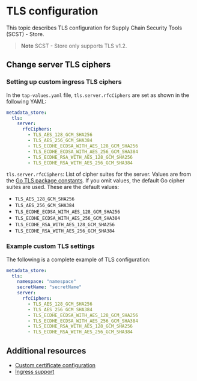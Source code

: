 # TLS configuration

This topic describes TLS configuration for Supply Chain Security Tools (SCST) - Store.

> **Note** SCST - Store only supports TLS v1.2.

## Change server TLS ciphers

### Setting up custom ingress TLS ciphers

In the `tap-values.yaml` file, `tls.server.rfcCiphers` are set as shown in the following YAML:

```yaml
metadata_store:
  tls:
    server:
      rfcCiphers:
        - TLS_AES_128_GCM_SHA256
        - TLS_AES_256_GCM_SHA384
        - TLS_ECDHE_ECDSA_WITH_AES_128_GCM_SHA256
        - TLS_ECDHE_ECDSA_WITH_AES_256_GCM_SHA384
        - TLS_ECDHE_RSA_WITH_AES_128_GCM_SHA256
        - TLS_ECDHE_RSA_WITH_AES_256_GCM_SHA384
```

`tls.server.rfcCiphers`: List of cipher suites for the server. Values are from the [Go TLS package constants](https://golang.org/pkg/crypto/tls/#pkg-constants). If you omit values, the default Go cipher suites are used. These are the default values:

- `TLS_AES_128_GCM_SHA256`
- `TLS_AES_256_GCM_SHA384`
- `TLS_ECDHE_ECDSA_WITH_AES_128_GCM_SHA256`
- `TLS_ECDHE_ECDSA_WITH_AES_256_GCM_SHA384`
- `TLS_ECDHE_RSA_WITH_AES_128_GCM_SHA256`
- `TLS_ECDHE_RSA_WITH_AES_256_GCM_SHA384`

### Example custom TLS settings

The following is a complete example of TLS configuration:

```yaml
metadata_store:
  tls:
    namespace: "namespace"
    secretName: "secretName"
    server:
      rfcCiphers:
        - TLS_AES_128_GCM_SHA256
        - TLS_AES_256_GCM_SHA384
        - TLS_ECDHE_ECDSA_WITH_AES_128_GCM_SHA256
        - TLS_ECDHE_ECDSA_WITH_AES_256_GCM_SHA384
        - TLS_ECDHE_RSA_WITH_AES_128_GCM_SHA256
        - TLS_ECDHE_RSA_WITH_AES_256_GCM_SHA384
```

## Additional resources

- [Custom certificate configuration](custom-cert.hbs.md)
- [Ingress support](ingress.hbs.md)